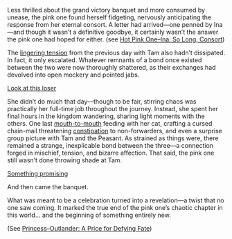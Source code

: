 <!-- title: Hot Pink One -->
<!-- status: In-bread -->

Less thrilled about the grand victory banquet and more consumed by unease, the pink one found herself fidgeting, nervously anticipating the response from her eternal consort. A letter had arrived—one penned by Ina—and though it wasn’t a definitive goodbye, it certainly wasn’t the answer the pink one had hoped for either. (see [Hot Pink One–Ina: So Long, Consort](#edge:ina-irys))

The [lingering tension](https://www.youtube.com/live/kwmxMSD8tTU?t=1098) from the previous day with Tam also hadn’t dissipated. In fact, it only escalated. Whatever remnants of a bond once existed between the two were now thoroughly shattered, as their exchanges had devolved into open mockery and pointed jabs.

[Look at this loser](#embed:https://www.youtube.com/live/kwmxMSD8tTU?t=2372)

She didn’t do much that day—though to be fair, stirring chaos was practically her full-time job throughout the journey. Instead, she spent her final hours in the kingdom wandering, sharing light moments with the others. One last [mouth-to-mouth](https://www.youtube.com/live/kwmxMSD8tTU?t=2930) feeding with her cat, crafting a cursed chain-mail threatening [constipation](https://www.youtube.com/live/kwmxMSD8tTU?t=3137) to non-forwarders, and even a surprise group picture with Tam and the Peasant. As strained as things were, there remained a strange, inexplicable bond between the three—a connection forged in mischief, tension, and bizarre affection. That said, the pink one still wasn’t done throwing shade at Tam.

[Something promising](#embed:https://www.youtube.com/live/kwmxMSD8tTU?t=4365)

And then came the banquet.

What was meant to be a celebration turned into a revelation—a twist that no one saw coming. It marked the true end of the pink one’s chaotic chapter in this world... and the beginning of something entirely new.

(See [Princess–Outlander: A Price for Defying Fate](#edge:iphania-outlander))
